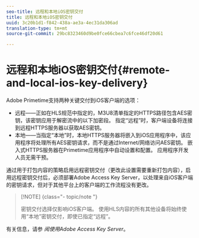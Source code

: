 ```yaml
---
seo-title: 远程和本地iOS密钥交付
title: 远程和本地iOS密钥交付
uuid: 3c20b1d1-f842-438a-ae3a-4ec31da306ad
translation-type: tm+mt
source-git-commit: 29bc8323460d9be0fce66cbea7c6fce46df20d61

---
```



# 远程和本地iOS密钥交付{#remote-and-local-ios-key-delivery}

Adobe Primetime支持两种关键交付到iOS客户端的选项：

* 远程——正如在HLS规范中指定的，M3U8清单指定的HTTPS路径包含AES密钥，该密钥应用于解密流中的以下加密段。 指定“远程”时，客户端设备将连接到远程HTTPS服务器以获取AES密钥。
* 本地——当指定“本地”时，本地HTTPS服务器将嵌入到iOS应用程序中，该应用程序将处理所有AES密钥请求，而不是通过Internet/网络访问AES密钥。 嵌入式HTTPS服务器在Primetime应用程序中自动设置和配置。 应用程序开发人员无需干预。

通过用于打包内容的策略启用远程密钥交付（更改此设置需要重新打包内容），启用远程密钥交付后，必须部署Adobe Access Key Server，以处理来自iOS客户端的密钥请求，但对于其他平台上的客户端的工作流程没有更改。

>[!NOTE] {class=&quot;- topic/note &quot;}
>
>密钥交付选择仅影响iOS客户端。 使用HLS内容的所有其他设备将始终使用“本地”密钥交付，即使已指定“远程”。

有关信息，请参 *阅使用Adobe Access Key Server*。
